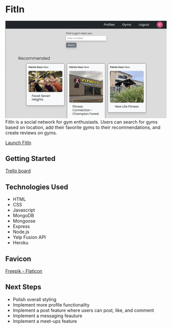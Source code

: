 # FitIn
![Gyms page](/public/images/fit-in-screenshot.jpg)
FitIn is a social network for gym enthusiasts. Users can search for gyms based on location, add their favorite gyms to their recommendations, and create reviews on gyms.

[Launch FitIn](https://fit-in.herokuapp.com)

## Getting Started
[Trello board](https://trello.com/b/b54b4GDL/fitin)

## Technologies Used
- HTML
- CSS
- Javascript
- MongoDB
- Mongoose
- Express
- Node.js
- Yelp Fusion API
- Heroku

## Favicon
[Freepik - Flaticon](https://www.flaticon.com/free-icons/gym)

## Next Steps
- Polish overall styling
- Implement more profile functionality
- Implement a post feature where users can post, like, and comment
- Implement a messaging feauture
- Implement a meet-ups feature
